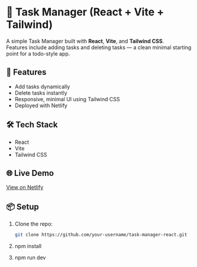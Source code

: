 # 📝 Task Manager (React + Vite + Tailwind)

A simple Task Manager built with **React**, **Vite**, and **Tailwind CSS**.  
Features include adding tasks and deleting tasks — a clean minimal starting point for a todo-style app.  

## 🚀 Features
- Add tasks dynamically  
- Delete tasks instantly  
- Responsive, minimal UI using Tailwind CSS  
- Deployed with Netlify  

## 🛠 Tech Stack
- React  
- Vite  
- Tailwind CSS  

## 🌐 Live Demo
[View on Netlify]()  

## 📦 Setup
1. Clone the repo:
   ```bash
   git clone https://github.com/your-username/task-manager-react.git

2. npm install

3. npm run dev

